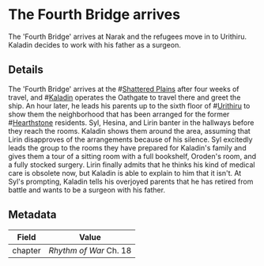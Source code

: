 # The Fourth Bridge arrives
The 'Fourth Bridge' arrives at Narak and the refugees move in to Urithiru. Kaladin decides to work with his father as a surgeon.

## Details
The 'Fourth Bridge' arrives at the #[Shattered Plains](locations/shattered-plains) after four weeks of travel, and #[Kaladin](characters/kaladin) operates the Oathgate to travel there and greet the ship. An hour later, he leads his parents up to the sixth floor of #[Urithiru](locations/urithiru) to show them the neighborhood that has been arranged for the former #[Hearthstone](locations/hearthstone) residents. Syl, Hesina, and Lirin banter in the hallways before they reach the rooms. Kaladin shows them around the area, assuming that Lirin disapproves of the arrangements because of his silence. Syl excitedly leads the group to the rooms they have prepared for Kaladin's family and gives them a tour of a sitting room with a full bookshelf, Oroden's room, and a fully stocked surgery. Lirin finally admits that he thinks his kind of medical care is obsolete now, but Kaladin is able to explain to him that it isn't. At Syl's prompting, Kaladin tells his overjoyed parents that he has retired from battle and wants to be a surgeon with his father. 

## Metadata
| Field | Value |
| ----- | ----- |
| chapter | *Rhythm of War* Ch. 18 |

